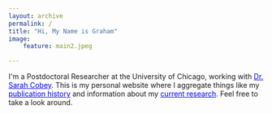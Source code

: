 ```yaml
---
layout: archive
permalink: /
title: "Hi, My Name is Graham"
image:
    feature: main2.jpeg

---
```


I'm a Postdoctoral Researcher at the University of Chicago, working with <a href="https://cobeylab.uchicago.edu/" target="_blank" style="color:blue;">Dr. Sarah Cobey</a>. This is my personal website where I aggregate things like my <a href="../publications/" style="color:blue;">publication history</a> and information about my <a href="../research/" style="color:blue;">current research</a>. Feel free to take a look around.
